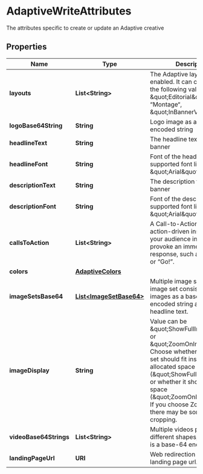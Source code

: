 

# AdaptiveWriteAttributes

The attributes specific to create or update an Adaptive creative

## Properties

Name | Type | Description | Notes
------------ | ------------- | ------------- | -------------
**layouts** | **List&lt;String&gt;** | The Adaptive layouts that are enabled.  It can contain any of the following values: \&quot;Editorial\&quot;, “Montage“, \&quot;InBannerVideo\&quot;. | 
**logoBase64String** | **String** | Logo image as a base-64 encoded string | 
**headlineText** | **String** | The headline text of the banner | 
**headlineFont** | **String** | Font of the headline  Valid supported font like \&quot;Arial\&quot; | 
**descriptionText** | **String** | The description text of the banner | 
**descriptionFont** | **String** | Font of the description  Valid supported font like \&quot;Arial\&quot; | 
**callsToAction** | **List&lt;String&gt;** | A Call-to-Action (CTA) is an action-driven instruction to your audience intended to provoke an immediate  response, such as “Buy now” or “Go!”. | 
**colors** | [**AdaptiveColors**](AdaptiveColors.md) |  | 
**imageSetsBase64** | [**List&lt;ImageSetBase64&gt;**](ImageSetBase64.md) | Multiple image sets, each image set consists of multiple images as a base-64 encoded string and a headline text. |  [optional]
**imageDisplay** | **String** | Value can be \&quot;ShowFullImage\&quot; or \&quot;ZoomOnImage\&quot;. Choose whether your image set should fit inside the allocated  space (\&quot;ShowFullImage\&quot;) or whether it should fill that space (\&quot;ZoomOnImage\&quot;). If you choose ZoomOnImage, there may be some  image cropping. |  [optional]
**videoBase64Strings** | **List&lt;String&gt;** | Multiple videos potentially in different shapes, each video is a base-64 encoded string. |  [optional]
**landingPageUrl** | **URI** | Web redirection of the landing page url. | 



